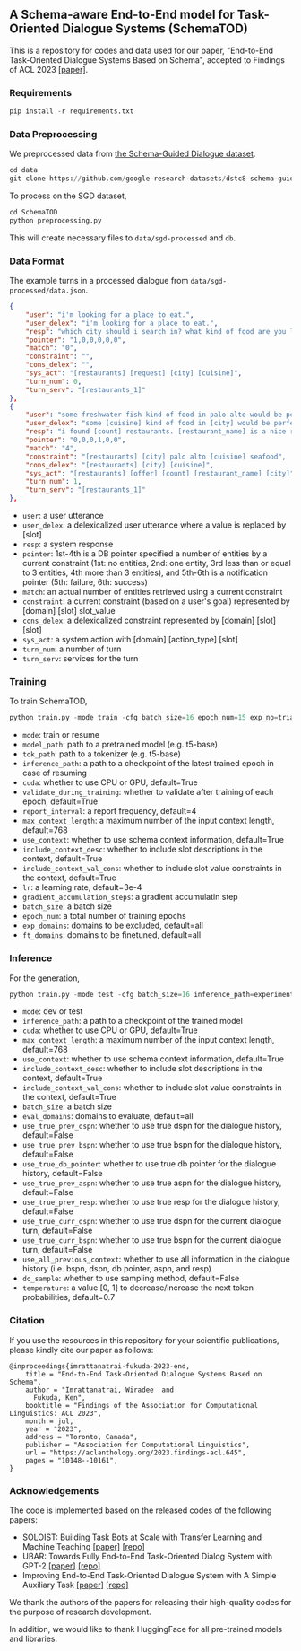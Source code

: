 ## A Schema-aware End-to-End model for Task-Oriented Dialogue Systems (SchemaTOD)
This is a repository for codes and data used for our paper, "End-to-End Task-Oriented Dialogue Systems Based on Schema", accepted to Findings of ACL 2023 [[paper]](https://aclanthology.org/2023.findings-acl.645.pdf).

### Requirements
```python
pip install -r requirements.txt
```

### Data Preprocessing
We preprocessed data from [the Schema-Guided Dialogue dataset](https://github.com/google-research-datasets/dstc8-schema-guided-dialogue).
```python
cd data
git clone https://github.com/google-research-datasets/dstc8-schema-guided-dialogue.git
```

To process on the SGD dataset,
```python
cd SchemaTOD
python preprocessing.py
```
This will create necessary files to `data/sgd-processed` and `db`.

### Data Format
The example turns in a processed dialogue from `data/sgd-processed/data.json`.
```json
{
    "user": "i'm looking for a place to eat.",
    "user_delex": "i'm looking for a place to eat.",
    "resp": "which city should i search in? what kind of food are you looking for?",
    "pointer": "1,0,0,0,0,0",
    "match": "0",
    "constraint": "",
    "cons_delex": "",
    "sys_act": "[restaurants] [request] [city] [cuisine]",
    "turn_num": 0,
    "turn_serv": "[restaurants_1]"
},
{
    "user": "some freshwater fish kind of food in palo alto would be perfect.",
    "user_delex": "some [cuisine] kind of food in [city] would be perfect.",
    "resp": "i found [count] restaurants. [restaurant_name] is a nice restaurant in [city].",
    "pointer": "0,0,0,1,0,0",
    "match": "4",
    "constraint": "[restaurants] [city] palo alto [cuisine] seafood",
    "cons_delex": "[restaurants] [city] [cuisine]",
    "sys_act": "[restaurants] [offer] [count] [restaurant_name] [city]",
    "turn_num": 1,
    "turn_serv": "[restaurants_1]"
},
```
- `user`: a user utterance
- `user_delex`: a delexicalized user utterance where a value is replaced by [slot]
- `resp`: a system response
- `pointer`: 1st-4th is a DB pointer specified a number of entities by a current constraint (1st: no entities, 2nd: one entity, 3rd less than or equal to 3 entities, 4th more than 3 entities), and 5th-6th is a notification pointer (5th: failure, 6th: success)
- `match`: an actual number of entities retrieved using a current constraint
- `constraint`: a current constraint (based on a user's goal) represented by [domain] [slot] slot_value
- `cons_delex`: a delexicalized constraint represented by [domain] [slot] [slot]
- `sys_act`: a system action with [domain] [action_type] [slot]
- `turn_num`: a number of turn
- `turn_serv`: services for the turn

### Training
To train SchemaTOD, 
```python
python train.py -mode train -cfg batch_size=16 epoch_num=15 exp_no=trial cuda=True
```
- `mode`: train or resume
- `model_path`: path to a pretrained model (e.g. t5-base)
- `tok_path`: path to a tokenizer (e.g. t5-base)
- `inference_path`: a path to a checkpoint of the latest trained epoch in case of resuming
- `cuda`: whether to use CPU or GPU, default=True
- `validate_during_training`: whether to validate after training of each epoch, default=True
- `report_interval`: a report frequency, default=4 
- `max_context_length`: a maximum number of the input context length, default=768
- `use_context`: whether to use schema context information, default=True
- `include_context_desc`: whether to include slot descriptions in the context, default=True
- `include_context_val_cons`: whether to include slot value constraints in the context, default=True
- `lr`: a learning rate, default=3e-4
- `gradient_accumulation_steps`: a gradient accumulatin step 
- `batch_size`: a batch size
- `epoch_num`: a total number of training epochs
- `exp_domains`: domains to be excluded, default=all
- `ft_domains`: domains to be finetuned, default=all

### Inference
For the generation,
```python
python train.py -mode test -cfg batch_size=16 inference_path=experiments/all_trial_bs16_ga1/epoch15 cuda=True
```
- `mode`: dev or test
- `inference_path`: a path to a checkpoint of the trained model
- `cuda`: whether to use CPU or GPU, default=True
- `max_context_length`: a maximum number of the input context length, default=768
- `use_context`: whether to use schema context information, default=True
- `include_context_desc`: whether to include slot descriptions in the context, default=True
- `include_context_val_cons`: whether to include slot value constraints in the context, default=True
- `batch_size`: a batch size
- `eval_domains`: domains to evaluate, default=all
- `use_true_prev_dspn`: whether to use true dspn for the dialogue history, default=False 
- `use_true_prev_bspn`: whether to use true bspn for the dialogue history, default=False
- `use_true_db_pointer`: whether to use true db pointer for the dialogue history, default=False
- `use_true_prev_aspn`: whether to use true aspn for the dialogue history, default=False 
- `use_true_prev_resp`: whether to use true resp for the dialogue history, default=False
- `use_true_curr_dspn`: whether to use true dspn for the current dialogue turn, default=False 
- `use_true_curr_bspn`: whether to use true bspn for the current dialogue turn, default=False 
- `use_all_previous_context`: whether to use all information in the dialogue history (i.e. bspn, dspn, db pointer, aspn, and resp) 
- `do_sample`: whether to use sampling method, default=False
- `temperature`: a value [0, 1] to decrease/increase the next token probabilities, default=0.7

### Citation
If you use the resources in this repository for your scientific publications, please kindly cite our paper as follows:
```
@inproceedings{imrattanatrai-fukuda-2023-end,
    title = "End-to-End Task-Oriented Dialogue Systems Based on Schema",
    author = "Imrattanatrai, Wiradee  and
      Fukuda, Ken",
    booktitle = "Findings of the Association for Computational Linguistics: ACL 2023",
    month = jul,
    year = "2023",
    address = "Toronto, Canada",
    publisher = "Association for Computational Linguistics",
    url = "https://aclanthology.org/2023.findings-acl.645",
    pages = "10148--10161",
}
```

### Acknowledgements
The code is implemented based on the released codes of the following papers:
- SOLOIST: Building Task Bots at Scale with Transfer Learning and Machine Teaching [[paper]](https://aclanthology.org/2021.tacl-1.49.pdf) [[repo]](https://github.com/pengbaolin/soloist)
- UBAR: Towards Fully End-to-End Task-Oriented Dialog System with GPT-2 [[paper]](https://arxiv.org/pdf/2012.03539.pdf) [[repo]](https://github.com/TonyNemo/UBAR-MultiWOZ)
- Improving End-to-End Task-Oriented Dialogue System with A Simple Auxiliary Task [[paper]](https://aclanthology.org/2021.findings-emnlp.112.pdf) [[repo]](https://github.com/bepoetree/MTTOD)

We thank the authors of the papers for releasing their high-quality codes for the purpose of research development.

In addition, we would like to thank HuggingFace for all pre-trained models and libraries.
